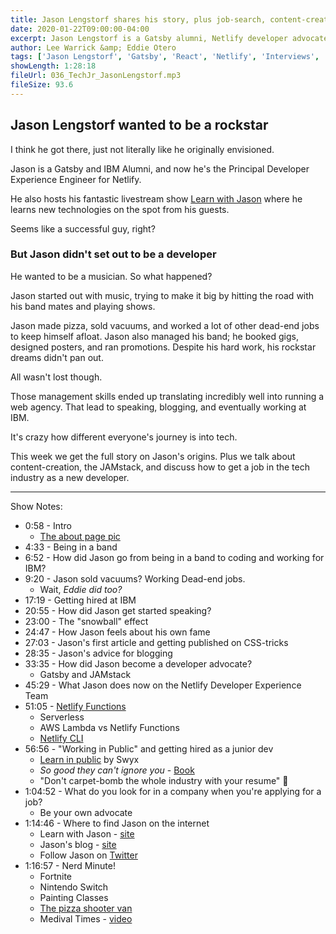 ```yaml
---
title: Jason Lengstorf shares his story, plus job-search, content-creation, and JAMstack tips
date: 2020-01-22T09:00:00-04:00
excerpt: Jason Lengstorf is a Gatsby alumni, Netlify developer advocate, and all-around great guy to talk to. We grill him about how he went from rock band member to rockstar developer (sorry), working with the JAMstack, selling vacuums door-to-door, and how to get a great start as a developer.
author: Lee Warrick &amp; Eddie Otero
tags: ['Jason Lengstorf', 'Gatsby', 'React', 'Netlify', 'Interviews', 'Career Advice']
showLength: 1:28:18
fileUrl: 036_TechJr_JasonLengstorf.mp3
fileSize: 93.6
---
```


## Jason Lengstorf wanted to be a rockstar

I think he got there, just not literally like he originally envisioned.

Jason is a Gatsby and IBM Alumni, and now he's the Principal Developer Experience Engineer for Netlify.

He also hosts his fantastic livestream show [Learn with Jason](https://learnwithjason.dev) where he learns new technologies on the spot from his guests.

Seems like a successful guy, right?

### But Jason didn't set out to be a developer

He wanted to be a musician. So what happened?

Jason started out with music, trying to make it big by hitting the road with his band mates and playing shows.

Jason made pizza, sold vacuums, and worked a lot of other dead-end jobs to keep himself afloat. Jason also managed his band; he booked gigs, designed posters, and ran promotions. Despite his hard work, his rockstar dreams didn't pan out.

All wasn't lost though.

Those management skills ended up translating incredibly well into running a web agency. That lead to speaking, blogging, and eventually working at IBM.

It's crazy how different everyone's journey is into tech.

This week we get the full story on Jason's origins. Plus we talk about content-creation, the JAMstack, and discuss how to get a job in the tech industry as a new developer.

---

Show Notes:

* 0:58 - Intro
  * [The about page pic](https://lengstorf.com/about/)
* 4:33 - Being in a band
* 6:52 - How did Jason go from being in a band to coding and working for IBM?
* 9:20 - Jason sold vacuums? Working Dead-end jobs.
  * Wait, _Eddie did too?_
* 17:19 - Getting hired at IBM
* 20:55 - How did Jason get started speaking?
* 23:00 - The "snowball" effect
* 24:47 - How Jason feels about his own fame
* 27:03 - Jason's first article and getting published on CSS-tricks
* 28:35 - Jason's advice for blogging
* 33:35 - How did Jason become a developer advocate?
  * Gatsby and JAMstack
* 45:29 - What Jason does now on the Netlify Developer Experience Team
* 51:05 - [Netlify Functions](https://www.netlify.com/products/functions/)
  * Serverless
  * AWS Lambda vs Netlify Functions
  * [Netlify CLI](https://docs.netlify.com/cli/get-started/)
* 56:56 - "Working in Public" and getting hired as a junior dev
  * [Learn in public](https://www.swyx.io/writing/learn-in-public/) by Swyx
  * _So good they can't ignore you_ - [Book](https://www.amazon.com/dp/B0076DDBJ6)
  * "Don't carpet-bomb the whole industry with your resume" 🤣
* 1:04:52 - What do you look for in a company when you're applying for a job?
  * Be your own advocate
* 1:14:46 - Where to find Jason on the internet
  * Learn with Jason - [site](https://learnwithjason.dev)
  * Jason's blog - [site](https://lengstorf.com/)
  * Follow Jason on [Twitter](https://twitter.com/jlengstorf)
* 1:16:57 - Nerd Minute!
  * Fortnite
  * Nintendo Switch
  * Painting Classes
  * [The pizza shooter van](https://www.youtube.com/watch?v=lQOo17fHTKE)
  * Medival Times - [video](https://youtu.be/WfWyc54dLlE)